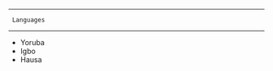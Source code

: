 -----------------------------

     Languages
---------------------------------

  * Yoruba
  * Igbo
  * Hausa
  
